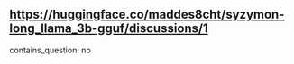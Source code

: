 ## https://huggingface.co/maddes8cht/syzymon-long_llama_3b-gguf/discussions/1

contains_question: no